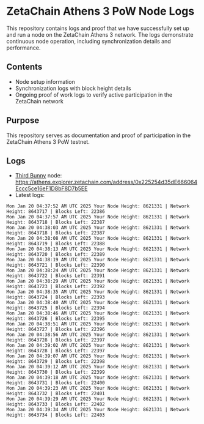 # ZetaChain Athens 3 PoW Node Logs
This repository contains logs and proof that we have successfully set up and run a node on the ZetaChain Athens 3 network. The logs demonstrate continuous node operation, including synchronization details and performance.

## Contents
- Node setup information
- Synchronization logs with block height details
- Ongoing proof of work logs to verify active participation in the ZetaChain network

## Purpose
This repository serves as documentation and proof of participation in the ZetaChain Athens 3 PoW testnet.

## Logs

- [Third Bunny](https://thirdbunny.xyz/) node: https://athens.explorer.zetachain.com/address/0x225254d35dE666064Eccc5ce16eF1D8bF8D7b5EE
- Latest logs:
```
Mon Jan 20 04:37:52 AM UTC 2025 Your Node Height: 8621331 | Network Height: 8643717 | Blocks Left: 22386
Mon Jan 20 04:37:57 AM UTC 2025 Your Node Height: 8621331 | Network Height: 8643718 | Blocks Left: 22387
Mon Jan 20 04:38:03 AM UTC 2025 Your Node Height: 8621331 | Network Height: 8643718 | Blocks Left: 22387
Mon Jan 20 04:38:08 AM UTC 2025 Your Node Height: 8621331 | Network Height: 8643719 | Blocks Left: 22388
Mon Jan 20 04:38:13 AM UTC 2025 Your Node Height: 8621331 | Network Height: 8643720 | Blocks Left: 22389
Mon Jan 20 04:38:19 AM UTC 2025 Your Node Height: 8621331 | Network Height: 8643721 | Blocks Left: 22390
Mon Jan 20 04:38:24 AM UTC 2025 Your Node Height: 8621331 | Network Height: 8643722 | Blocks Left: 22391
Mon Jan 20 04:38:29 AM UTC 2025 Your Node Height: 8621331 | Network Height: 8643723 | Blocks Left: 22392
Mon Jan 20 04:38:35 AM UTC 2025 Your Node Height: 8621331 | Network Height: 8643724 | Blocks Left: 22393
Mon Jan 20 04:38:40 AM UTC 2025 Your Node Height: 8621331 | Network Height: 8643725 | Blocks Left: 22394
Mon Jan 20 04:38:46 AM UTC 2025 Your Node Height: 8621331 | Network Height: 8643726 | Blocks Left: 22395
Mon Jan 20 04:38:51 AM UTC 2025 Your Node Height: 8621331 | Network Height: 8643727 | Blocks Left: 22396
Mon Jan 20 04:38:56 AM UTC 2025 Your Node Height: 8621331 | Network Height: 8643728 | Blocks Left: 22397
Mon Jan 20 04:39:02 AM UTC 2025 Your Node Height: 8621331 | Network Height: 8643728 | Blocks Left: 22397
Mon Jan 20 04:39:07 AM UTC 2025 Your Node Height: 8621331 | Network Height: 8643729 | Blocks Left: 22398
Mon Jan 20 04:39:12 AM UTC 2025 Your Node Height: 8621331 | Network Height: 8643730 | Blocks Left: 22399
Mon Jan 20 04:39:18 AM UTC 2025 Your Node Height: 8621331 | Network Height: 8643731 | Blocks Left: 22400
Mon Jan 20 04:39:23 AM UTC 2025 Your Node Height: 8621331 | Network Height: 8643732 | Blocks Left: 22401
Mon Jan 20 04:39:29 AM UTC 2025 Your Node Height: 8621331 | Network Height: 8643733 | Blocks Left: 22402
Mon Jan 20 04:39:34 AM UTC 2025 Your Node Height: 8621331 | Network Height: 8643734 | Blocks Left: 22403
```
